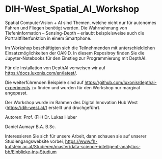 # DIH-West_Spatial_AI_Workshop

Spatial ComputerVision + AI sind Themen, welche nicht nur für autonomes Fahren und Fliegen benötigt werden. Die Wahrnehmung von Tiefeninformation – Sensing-Depth – erlaubt beispielsweise auch die Portraitfilterfunktion in einem Smartphone.

Im Workshop beschäftigten sich die Teilnehmenden mit unterschieldichen Einsatzmöglichkeiten der OAK-D. In diesem Repositroy finden Sie die Jupyter-Notebooks für den Einstieg zur Programmierung mit DepthAI.

Für die Installation von DepthAI verweisen wir auf https://docs.luxonis.com/en/latest/. 

Die weiterführenden Beispiele sind auf https://github.com/luxonis/depthai-experiments zu finden und wurden für den Workshop nur marginal angepasst.

Der Workshop wurde im Rahmen des Digital Innovation Hub West (https://dih-west.at/) erstellt und druchgeführt.

Autoren:
Prof. (FH) Dr. Lukas Huber

Daniel Aumayr B.A. B.Sc.

Interessieren Sie sich für unsere Arbeit, dann schauen sie auf unserer Studiengangswebsite vorbei, https://www.fh-kufstein.ac.at/Studieren/master/data-science-intelligent-analytics-bb/Einblicke-ins-Studium

